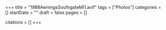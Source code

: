 +++
title = "1988AwningsSouthgateMI1.avif"
tags = ["Photos"]
categories = []
startDate = ""
draft = false
pages = []

citations = []
+++
